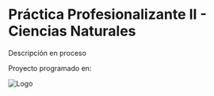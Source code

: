 
# Práctica Profesionalizante II - Ciencias Naturales

Descripción en proceso

Proyecto programado en:

![Logo](https://www.pygame.org/images/logo_lofi.png)

